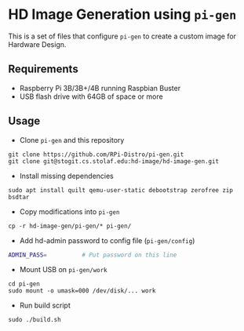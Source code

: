 # HD Image Generation using `pi-gen`
This is a set of files that configure `pi-gen` to create a custom image for Hardware Design.


## Requirements
- Raspberry Pi 3B/3B+/4B running Raspbian Buster
- USB flash drive with 64GB of space or more


## Usage
- Clone `pi-gen` and this repository
```
git clone https://github.com/RPi-Distro/pi-gen.git
git clone git@stogit.cs.stolaf.edu:hd-image/hd-image-gen.git
```

- Install missing dependencies
```
sudo apt install quilt qemu-user-static debootstrap zerofree zip bsdtar
```

- Copy modifications into `pi-gen`
```
cp -r hd-image-gen/pi-gen/* pi-gen/
```

- Add hd-admin password to config file (`pi-gen/config`)
```bash
ADMIN_PASS=          # Put password on this line
```

- Mount USB on `pi-gen/work`
```
cd pi-gen
sudo mount -o umask=000 /dev/disk/... work
```

- Run build script
```
sudo ./build.sh
```
